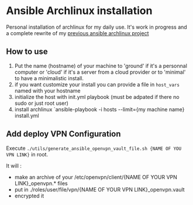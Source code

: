 Ansible Archlinux installation
==============================

Personal installation of archlinux for my daily use. It's work in progress and a complete rewrite of my [previous ansible archlinux project][1]

How to use
----------

1. Put the name (hostname) of your machine to 'ground' if it's a personnal computer or 'cloud' if it's a server from a cloud provider or to 'minimal' to have a minimalistic install.
2. if you want customize your install you can provide a file in `host_vars` named with your hostname
3. initialize the host with init.yml playbook (must be adpated if there no sudo or just root user)
4. install archlinux `ansible-playbook -i hosts --limit={my machine name} install.yml

Add deploy VPN Configuration
----------------------------
Execute `./utils/generate_ansible_openvpn_vault_file.sh {NAME OF YOU VPN LINK}` in root.


It will :
- make an archive of your /etc/openvpn/client/{NAME OF YOUR VPN LINK}_openvpn.* files
- put in ./roles/user/file/vpn/{NAME OF YOUR VPN LINK}_openvpn.vault
- encrypted it

[1]: https://github.com/tyjak/ansible-archlinux-old
